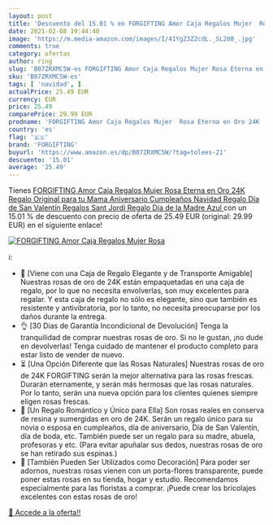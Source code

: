 ```yaml
---
layout: post
title: 'Descuento del 15.01 % en FORGIFTING Amor Caja Regalos Mujer  Rosa'
date: 2021-02-08 19:44:40
image: 'https://m.media-amazon.com/images/I/41YgZ3Z2cdL._SL200_.jpg'
comments: true
category: ofertas
author: ring
slug: 'B07ZRXMC5W-es FORGIFTING Amor Caja Regalos Mujer Rosa Eterna en Oro 24K...'
sku: 'B07ZRXMC5W-es'
tags: [ 'navidad', ]
actualPrice: 25.49 EUR
currency: EUR
price: 25.49
comparePrice: 29.99 EUR
prodname: 'FORGIFTING Amor Caja Regalos Mujer  Rosa Eterna en Oro 24K  Regalo Original para tu Mama  Aniversario Cumpleaños Navidad Regalo  Día de San Valentín Regalos  Sant Jordi Regalo  Día de la Madre  Azul '
country: 'es'
flag: '🇪🇸'
brand: 'FORGIFTING'
buyurl: 'https://www.amazon.es/dp/B07ZRXMC5W/?tag=tolees-21'
descuento: '15.01'
average: '25.49'
---
```


Tienes [FORGIFTING Amor Caja Regalos Mujer  Rosa Eterna en Oro 24K  Regalo Original para tu Mama  Aniversario Cumpleaños Navidad Regalo  Día de San Valentín Regalos  Sant Jordi Regalo  Día de la Madre  Azul ](https://www.amazon.es/dp/B07ZRXMC5W/?tag=tolees-21) con un 15.01 % de descuento con precio de oferta de 25.49 EUR (original: 29.99 EUR) en el siguiente enlace!

[![FORGIFTING Amor Caja Regalos Mujer  Rosa](https://m.media-amazon.com/images/I/41YgZ3Z2cdL._SL200_.jpg)](https://www.amazon.es/dp/B07ZRXMC5W/?tag=tolees-21)

ℹ️:

- 🚚 [Viene con una Caja de Regalo Elegante y de Transporte Amigable] Nuestras rosas de oro de 24K están empaquetadas en una caja de regalo, por lo que no necesita envolverlas, son muy excelentes para regalar. Y esta caja de regalo no sólo es elegante, sino que también es resistente y antivibratoria, por lo tanto, no necesita preocuparse por los daños durante la entrega.
- 👌 [30 Días de Garantía Incondicional de Devolución] Tenga la tranquilidad de comprar nuestras rosas de oro. Si no le gustan, ¡no dude en devolverlas! Tenga cuidado de mantener el producto completo para estar listo de vender de nuevo.
- ⏳ [Una Opción Diferente que las Rosas Naturales] Nuestras rosas de oro de 24K FORGIFTING serán la mejor alternativa para las rosas frescas. Durarán eternamente, y serán más hermosas que las rosas naturales. Por lo tanto, serán una nueva opción para los clientes quienes siempre eligen rosas frescas.
- 🎁 [Un Regalo Romántico y Único para Ella] Son rosas reales en conserva de resina y sumergidas en oro de 24K. Serán un regalo único para su novia o esposa en cumpleaños, día de aniversario, Día de San Valentín, día de boda, etc. También puede ser un regalo para su madre, abuela, profesoras y etc. (Para evitar apuñalar sus dedos, nuestras rosas de oro se han retirado sus espinas.)
- 🏡 [También Pueden Ser Utilizados como Decoración] Para poder ser adornos, nuestras rosas vienen con un porta-flores transparente, puede poner estas rosas en su tienda, hogar y estudio. Recomendamos especialmente para las floristas a comprar. ¡Puede crear los bricolajes excelentes con estas rosas de oro!

[🛒 Accede a la oferta!!](https://www.amazon.es/dp/B07ZRXMC5W/?tag=tolees-21)
